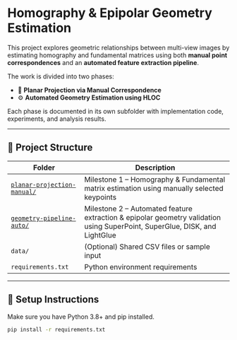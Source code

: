 # Homography & Epipolar Geometry Estimation

This project explores geometric relationships between multi-view images by estimating homography and fundamental matrices using both **manual point correspondences** and an **automated feature extraction pipeline**.

The work is divided into two phases:

- 📌 **Planar Projection via Manual Correspondence**
- ⚙️ **Automated Geometry Estimation using HLOC**

Each phase is documented in its own subfolder with implementation code, experiments, and analysis results.

---

## 🧭 Project Structure

| Folder | Description |
|--------|-------------|
| [`planar-projection-manual/`](./planar-projection-manual/) | Milestone 1 – Homography & Fundamental matrix estimation using manually selected keypoints |
| [`geometry-pipeline-auto/`](./geometry-pipeline-auto/) | Milestone 2 – Automated feature extraction & epipolar geometry validation using SuperPoint, SuperGlue, DISK, and LightGlue |
| `data/` | (Optional) Shared CSV files or sample input |
| `requirements.txt` | Python environment requirements |

---

## 🔧 Setup Instructions

Make sure you have Python 3.8+ and pip installed.

```bash
pip install -r requirements.txt
